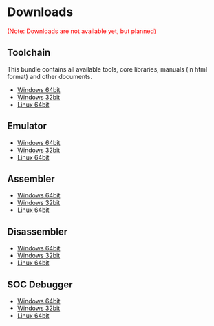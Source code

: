 # Downloads

<span style="color: red">(Note: Downloads are not available yet, but planned)</span>

## Toolchain

This bundle contains all available tools, core libraries, manuals (in html format) and other documents.

- [Windows 64bit](downloads/ashet-toolchain-windows-x86_64.zip)
- [Windows 32bit](downloads/ashet-toolchain-windows-x86.zip)
- [Linux 64bit](downloads/ashet-toolchain-linux-x86_64.zip)

## Emulator

- [Windows 64bit](downloads/emulator-windows-x86_64.exe)
- [Windows 32bit](downloads/emulator-windows-x86.exe)
- [Linux 64bit](downloads/emulator-linux-x86_64.exe)

## Assembler

- [Windows 64bit](downloads/assembler-windows-x86_64.exe)
- [Windows 32bit](downloads/assembler-windows-x86.exe)
- [Linux 64bit](downloads/assembler-linux-x86_64.exe)

## Disassembler

- [Windows 64bit](downloads/disassembler-windows-x86_64.exe)
- [Windows 32bit](downloads/disassembler-windows-x86.exe)
- [Linux 64bit](downloads/disassembler-linux-x86_64.exe)

## SOC Debugger

- [Windows 64bit](downloads/debugger-windows-x86_64.exe)
- [Windows 32bit](downloads/debugger-windows-x86.exe)
- [Linux 64bit](downloads/debugger-linux-x86_64.exe)
